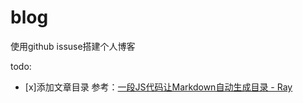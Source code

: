 # blog
使用github issuse搭建个人博客

todo:
- [x]添加文章目录
参考：[一段JS代码让Markdown自动生成目录 - Ray](http://iyanlei.com/markdown_catelog.html)